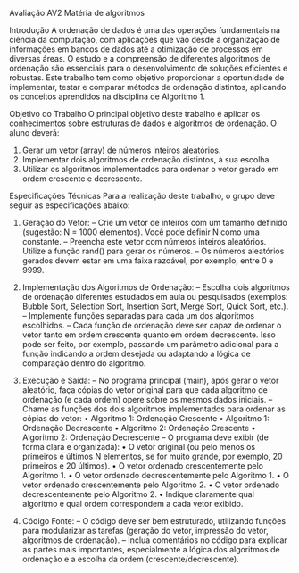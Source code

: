 Avaliação AV2 Matéria de algoritmos

Introdução
A ordenação de dados é uma das operações fundamentais na ciência da computação, com
aplicações que vão desde a organização de informações em bancos de dados até a
otimização de processos em diversas áreas. O estudo e a compreensão de diferentes
algoritmos de ordenação são essenciais para o desenvolvimento de soluções eficientes e
robustas. Este trabalho tem como objetivo proporcionar a oportunidade de implementar,
testar e comparar métodos de ordenação distintos, aplicando os conceitos aprendidos na
disciplina de Algoritmo 1.

Objetivo do Trabalho
O principal objetivo deste trabalho é aplicar os conhecimentos sobre estruturas de dados e
algoritmos de ordenação. O aluno deverá:
1. Gerar um vetor (array) de números inteiros aleatórios.
2. Implementar dois algoritmos de ordenação distintos, à sua escolha.
3. Utilizar os algoritmos implementados para ordenar o vetor gerado em ordem crescente
e decrescente.

Especificações Técnicas
Para a realização deste trabalho, o grupo deve seguir as especificações abaixo:
1. Geração do Vetor:
– Crie um vetor de inteiros com um tamanho definido (sugestão: N = 1000
elementos). Você pode definir N como uma constante.
– Preencha este vetor com números inteiros aleatórios. Utilize a função rand()
para gerar os números.
– Os números aleatórios gerados devem estar em uma faixa razoável, por
exemplo, entre 0 e 9999.

2. Implementação dos Algoritmos de Ordenação:
– Escolha dois algoritmos de ordenação diferentes estudados em aula ou
pesquisados (exemplos: Bubble Sort, Selection Sort, Insertion Sort, Merge Sort,
Quick Sort, etc.).
– Implemente funções separadas para cada um dos algoritmos escolhidos.
– Cada função de ordenação deve ser capaz de ordenar o vetor tanto em ordem
crescente quanto em ordem decrescente. Isso pode ser feito, por exemplo,
passando um parâmetro adicional para a função indicando a ordem desejada
ou adaptando a lógica de comparação dentro do algoritmo.

3. Execução e Saída:
– No programa principal (main), após gerar o vetor aleatório, faça cópias do vetor
original para que cada algoritmo de ordenação (e cada ordem) opere sobre os
mesmos dados iniciais.
– Chame as funções dos dois algoritmos implementados para ordenar as cópias
do vetor:
• Algoritmo 1: Ordenação Crescente
• Algoritmo 1: Ordenação Decrescente
• Algoritmo 2: Ordenação Crescente
• Algoritmo 2: Ordenação Decrescente
– O programa deve exibir (de forma clara e organizada):
• O vetor original (ou pelo menos os primeiros e últimos N elementos, se
for muito grande, por exemplo, 20 primeiros e 20 últimos).
• O vetor ordenado crescentemente pelo Algoritmo 1.
• O vetor ordenado decrescentemente pelo Algoritmo 1.
• O vetor ordenado crescentemente pelo Algoritmo 2.
• O vetor ordenado decrescentemente pelo Algoritmo 2.
• Indique claramente qual algoritmo e qual ordem correspondem a cada
vetor exibido.

4. Código Fonte:
– O código deve ser bem estruturado, utilizando funções para modularizar as
tarefas (geração do vetor, impressão do vetor, algoritmos de ordenação).
– Inclua comentários no código para explicar as partes mais importantes,
especialmente a lógica dos algoritmos de ordenação e a escolha da ordem
(crescente/decrescente).
